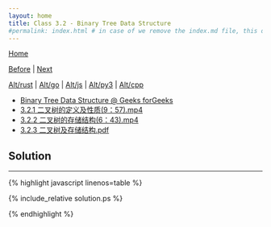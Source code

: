 ```yaml
---
layout: home
title: Class 3.2 - Binary Tree Data Structure
#permalink: index.html # in case of we remove the index.md file, this doc will be the index page
---
```


<div class="row">
<div class="columnStmt" markdown="1">

[Home](./README.md)

[Before](./class-3.1.md) | [Next](./class-3.3.md)

[Alt/rust](./Alt_rust/README.md) | [Alt/go](./Alt_c/README.md) | [Alt/js](./Alt_js/README.html) | [Alt/py3](./Alt_py3/README.md) | [Alt/cpp](./Alt_cpp/README.md) 

-   [Binary Tree Data Structure @ Geeks forGeeks](https://www.geeksforgeeks.org/binary-tree-data-structure/)
-   [3.2.1 二叉树的定义及性质(9：57).mp4](https://data-structure.s3.us-west-1.amazonaws.com/3_%E7%AC%AC%E4%B8%89%E8%AE%B2+%E6%A0%91(%E4%B8%8A)%5B%E4%BD%95%E9%92%A6%E9%93%AD%5D/3.2.1+%E4%BA%8C%E5%8F%89%E6%A0%91%E7%9A%84%E5%AE%9A%E4%B9%89%E5%8F%8A%E6%80%A7%E8%B4%A8(9%EF%BC%9A57).mp4)
-   [3.2.2 二叉树的存储结构(6：43).mp4](https://data-structure.s3.us-west-1.amazonaws.com/3_%E7%AC%AC%E4%B8%89%E8%AE%B2+%E6%A0%91(%E4%B8%8A)%5B%E4%BD%95%E9%92%A6%E9%93%AD%5D/3.2.2+%E4%BA%8C%E5%8F%89%E6%A0%91%E7%9A%84%E5%AD%98%E5%82%A8%E7%BB%93%E6%9E%84(6%EF%BC%9A43).mp4)
-   [3.2.3 二叉树及存储结构.pdf](https://data-structure.s3.us-west-1.amazonaws.com/0_%E6%B5%99%E6%B1%9F%E5%A4%A7%E5%AD%A6%E6%95%B0%E6%8D%AE%E7%BB%93%E6%9E%84_%E9%99%88%E8%B6%8A_%E8%AF%BE%E7%A8%8B%E6%96%87%E6%A1%A3/3.2+%E4%BA%8C%E5%8F%89%E6%A0%91%E5%8F%8A%E5%AD%98%E5%82%A8%E7%BB%93%E6%9E%84.pdf)




</div>
<div class="columnSol" markdown="1">

## Solution
------

{% highlight javascript linenos=table %}

{% include_relative solution.ps %}

{% endhighlight %}

</div>
</div>

